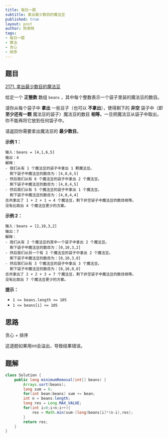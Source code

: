 ```yaml
---
title: 每日一题
subtitle: 拿出最少数目的魔法豆
published: true
layout: post
author: 陈家辉
tags:
- 每日一题
- 算法
- 贪心
- 排序
---
```


## 题目

[2171. 拿出最少数目的魔法豆](https://leetcode.cn/problems/removing-minimum-number-of-magic-beans/)

给定一个 **正整数** 数组 `beans` ，其中每个整数表示一个袋子里装的魔法豆的数目。

请你从每个袋子中 **拿出** 一些豆子（也可以 **不拿出**），使得剩下的 **非空** 袋子中（即 **至少还有一颗** 魔法豆的袋子）魔法豆的数目 **相等**。一旦把魔法豆从袋子中取出，你不能再将它放到任何袋子中。

请返回你需要拿出魔法豆的 **最少数目**。

 

**示例 1：**

```
输入：beans = [4,1,6,5]
输出：4
解释：
- 我们从有 1 个魔法豆的袋子中拿出 1 颗魔法豆。
  剩下袋子中魔法豆的数目为：[4,0,6,5]
- 然后我们从有 6 个魔法豆的袋子中拿出 2 个魔法豆。
  剩下袋子中魔法豆的数目为：[4,0,4,5]
- 然后我们从有 5 个魔法豆的袋子中拿出 1 个魔法豆。
  剩下袋子中魔法豆的数目为：[4,0,4,4]
总共拿出了 1 + 2 + 1 = 4 个魔法豆，剩下非空袋子中魔法豆的数目相等。
没有比取出 4 个魔法豆更少的方案。
```

**示例 2：**

```
输入：beans = [2,10,3,2]
输出：7
解释：
- 我们从有 2 个魔法豆的其中一个袋子中拿出 2 个魔法豆。
  剩下袋子中魔法豆的数目为：[0,10,3,2]
- 然后我们从另一个有 2 个魔法豆的袋子中拿出 2 个魔法豆。
  剩下袋子中魔法豆的数目为：[0,10,3,0]
- 然后我们从有 3 个魔法豆的袋子中拿出 3 个魔法豆。
  剩下袋子中魔法豆的数目为：[0,10,0,0]
总共拿出了 2 + 2 + 3 = 7 个魔法豆，剩下非空袋子中魔法豆的数目相等。
没有比取出 7 个魔法豆更少的方案。
```

 

**提示：**

- `1 <= beans.length <= 105`
- `1 <= beans[i] <= 105`

## 思路

贪心 + 排序

这道题如果用int会溢出，导致结果错误。

## 题解

```java
class Solution {
    public long minimumRemoval(int[] beans) {
        Arrays.sort(beans);
        long sum = 0;
        for(int bean:beans) sum += bean;
        int n = beans.length;
        long res = Long.MAX_VALUE;
        for(int i=0;i<n;i++){
            res = Math.min(sum-(long)beans[i]*(n-i),res);
        }
        return res;
    }
}
```

